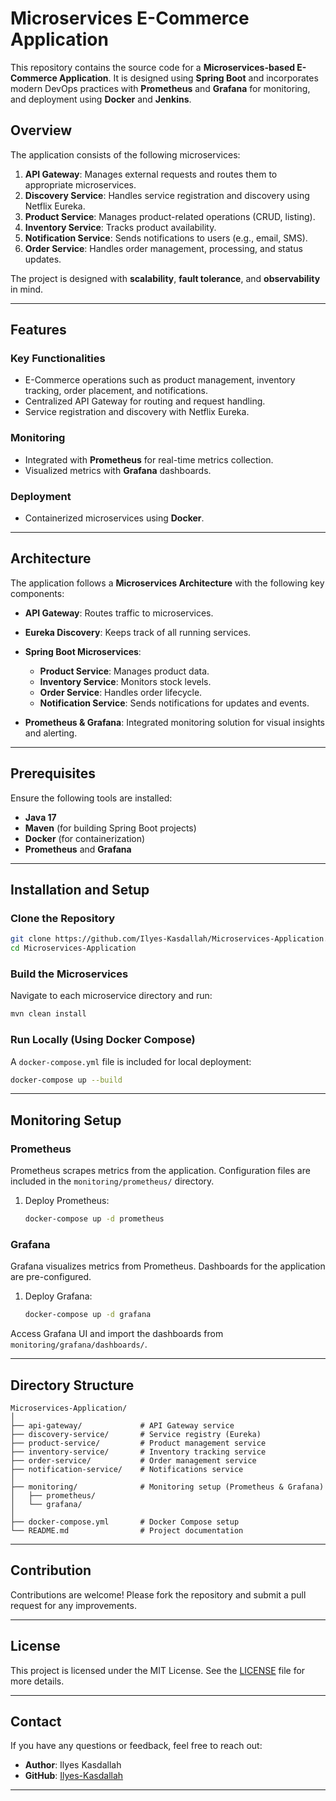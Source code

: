 

# Microservices E-Commerce Application

This repository contains the source code for a **Microservices-based E-Commerce Application**. It is designed using **Spring Boot** and incorporates modern DevOps practices with **Prometheus** and **Grafana** for monitoring, and deployment using **Docker** and **Jenkins**.

## Overview

The application consists of the following microservices:

1. **API Gateway**: Manages external requests and routes them to appropriate microservices.
2. **Discovery Service**: Handles service registration and discovery using Netflix Eureka.
3. **Product Service**: Manages product-related operations (CRUD, listing).
4. **Inventory Service**: Tracks product availability.
5. **Notification Service**: Sends notifications to users (e.g., email, SMS).
6. **Order Service**: Handles order management, processing, and status updates.

The project is designed with **scalability**, **fault tolerance**, and **observability** in mind.

---

## Features

### Key Functionalities
- E-Commerce operations such as product management, inventory tracking, order placement, and notifications.
- Centralized API Gateway for routing and request handling.
- Service registration and discovery with Netflix Eureka.

### Monitoring
- Integrated with **Prometheus** for real-time metrics collection.
- Visualized metrics with **Grafana** dashboards.

### Deployment
- Containerized microservices using **Docker**.

---

## Architecture

The application follows a **Microservices Architecture** with the following key components:

- **API Gateway**: Routes traffic to microservices.
- **Eureka Discovery**: Keeps track of all running services.
- **Spring Boot Microservices**: 
  - **Product Service**: Manages product data.
  - **Inventory Service**: Monitors stock levels.
  - **Order Service**: Handles order lifecycle.
  - **Notification Service**: Sends notifications for updates and events.

- **Prometheus & Grafana**: Integrated monitoring solution for visual insights and alerting.

---

## Prerequisites

Ensure the following tools are installed:
- **Java 17**
- **Maven** (for building Spring Boot projects)
- **Docker** (for containerization)
- **Prometheus** and **Grafana**

---

## Installation and Setup

### Clone the Repository
```bash
git clone https://github.com/Ilyes-Kasdallah/Microservices-Application.git
cd Microservices-Application
```

### Build the Microservices
Navigate to each microservice directory and run:
```bash
mvn clean install
```

### Run Locally (Using Docker Compose)
A `docker-compose.yml` file is included for local deployment:
```bash
docker-compose up --build
```

---

## Monitoring Setup

### Prometheus
Prometheus scrapes metrics from the application. Configuration files are included in the `monitoring/prometheus/` directory.

1. Deploy Prometheus:
   ```bash
   docker-compose up -d prometheus
   ```

### Grafana
Grafana visualizes metrics from Prometheus. Dashboards for the application are pre-configured.

1. Deploy Grafana:
   ```bash
   docker-compose up -d grafana
   ```

Access Grafana UI and import the dashboards from `monitoring/grafana/dashboards/`.

---

## Directory Structure

```
Microservices-Application/
│
├── api-gateway/             # API Gateway service
├── discovery-service/       # Service registry (Eureka)
├── product-service/         # Product management service
├── inventory-service/       # Inventory tracking service
├── order-service/           # Order management service
├── notification-service/    # Notifications service
│
├── monitoring/              # Monitoring setup (Prometheus & Grafana)
│   ├── prometheus/
│   └── grafana/
│
├── docker-compose.yml       # Docker Compose setup
└── README.md                # Project documentation
```

---

## Contribution

Contributions are welcome! Please fork the repository and submit a pull request for any improvements.

---

## License

This project is licensed under the MIT License. See the [LICENSE](https://www.geeksforgeeks.org/java-spring-boot-microservices-example-step-by-step-guide/) file for more details.

---

## Contact

If you have any questions or feedback, feel free to reach out:

- **Author**: Ilyes Kasdallah
- **GitHub**: [Ilyes-Kasdallah](https://github.com/Ilyes-Kasdallah)

---
